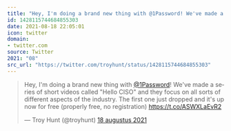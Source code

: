 ```yaml
---
title: "Hey, I'm doing a brand new thing with @1Password! We've made a series of short videos called \"Hello..."
id: 1428115744684855303
date: 2021-08-18 22:05:01
icon: twitter
domain:
- twitter.com
source: Twitter
2021: "08"
src_url: "https://twitter.com/troyhunt/status/1428115744684855303"
---
```

<blockquote class="twitter-tweet" data-lang="nl" data-dnt="true"><p lang="en" dir="ltr">Hey, I&#39;m doing a brand new thing with <a href="https://twitter.com/1Password?ref_src=twsrc%5Etfw">@1Password</a>! We&#39;ve made a series of short videos called &quot;Hello CISO&quot; and they focus on all sorts of different aspects of the industry. The first one just dropped and it&#39;s up now for free (properly free, no registration) <a href="https://t.co/ASWXLaEvR2">https://t.co/ASWXLaEvR2</a></p>&mdash; Troy Hunt (@troyhunt) <a href="https://twitter.com/troyhunt/status/1428115744684855303?ref_src=twsrc%5Etfw">18 augustus 2021</a></blockquote>
<script async src="https://platform.twitter.com/widgets.js" charset="utf-8"></script>

